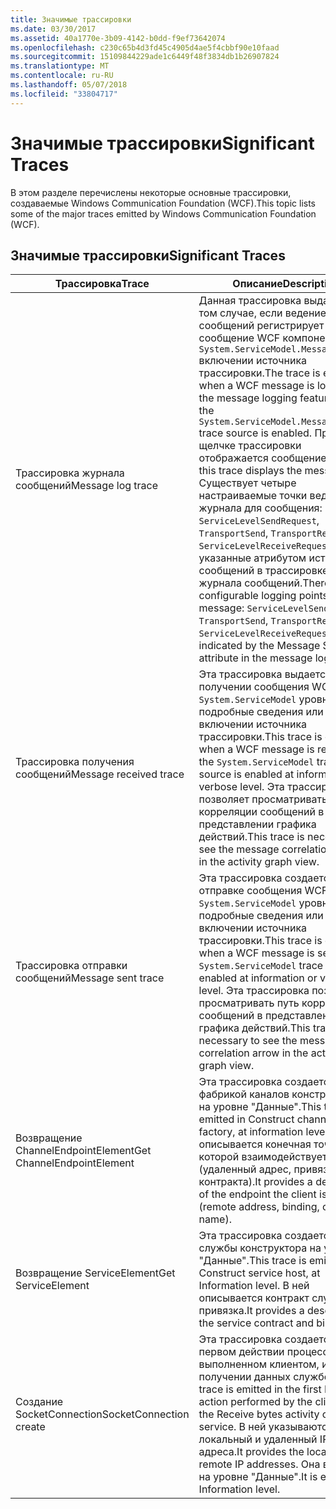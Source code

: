 ```yaml
---
title: Значимые трассировки
ms.date: 03/30/2017
ms.assetid: 40a1770e-3b09-4142-b0dd-f9ef73642074
ms.openlocfilehash: c230c65b4d3fd45c4905d4ae5f4cbbf90e10faad
ms.sourcegitcommit: 15109844229ade1c6449f48f3834db1b26907824
ms.translationtype: MT
ms.contentlocale: ru-RU
ms.lasthandoff: 05/07/2018
ms.locfileid: "33804717"
---
```

# <a name="significant-traces"></a><span data-ttu-id="90b62-102">Значимые трассировки</span><span class="sxs-lookup"><span data-stu-id="90b62-102">Significant Traces</span></span>
<span data-ttu-id="90b62-103">В этом разделе перечислены некоторые основные трассировки, создаваемые Windows Communication Foundation (WCF).</span><span class="sxs-lookup"><span data-stu-id="90b62-103">This topic lists some of the major traces emitted by Windows Communication Foundation (WCF).</span></span>  
  
## <a name="significant-traces"></a><span data-ttu-id="90b62-104">Значимые трассировки</span><span class="sxs-lookup"><span data-stu-id="90b62-104">Significant Traces</span></span>  
  
|<span data-ttu-id="90b62-105">Трассировка</span><span class="sxs-lookup"><span data-stu-id="90b62-105">Trace</span></span>|<span data-ttu-id="90b62-106">Описание</span><span class="sxs-lookup"><span data-stu-id="90b62-106">Description</span></span>|  
|-----------|-----------------|  
|<span data-ttu-id="90b62-107">Трассировка журнала сообщений</span><span class="sxs-lookup"><span data-stu-id="90b62-107">Message log trace</span></span>|<span data-ttu-id="90b62-108">Данная трассировка выдается в том случае, если ведение журнала сообщений регистрирует сообщение WCF компонент при `System.ServiceModel.MessageLogging` включении источника трассировки.</span><span class="sxs-lookup"><span data-stu-id="90b62-108">The trace is emitted when a WCF message is logged by the message logging feature when the `System.ServiceModel.MessageLogging` trace source is enabled.</span></span> <span data-ttu-id="90b62-109">При щелчке трассировки отображается сообщение.</span><span class="sxs-lookup"><span data-stu-id="90b62-109">Clicking this trace displays the message.</span></span> <span data-ttu-id="90b62-110">Существует четыре настраиваемые точки ведения журнала для сообщения: `ServiceLevelSendRequest`, `TransportSend`, `TransportReceive`, `ServiceLevelReceiveRequest`, также указанные атрибутом источника сообщений в трассировке журнала сообщений.</span><span class="sxs-lookup"><span data-stu-id="90b62-110">There are four configurable logging points for a message: `ServiceLevelSendRequest`, `TransportSend`, `TransportReceive`, `ServiceLevelReceiveRequest`, also indicated by the Message Source attribute in the message log trace.</span></span>|  
|<span data-ttu-id="90b62-111">Трассировка получения сообщений</span><span class="sxs-lookup"><span data-stu-id="90b62-111">Message received trace</span></span>|<span data-ttu-id="90b62-112">Эта трассировка выдается при получении сообщения WCF, если `System.ServiceModel` уровне подробные сведения или включении источника трассировки.</span><span class="sxs-lookup"><span data-stu-id="90b62-112">This trace is emitted when a WCF message is received if the `System.ServiceModel` trace source is enabled at information or verbose level.</span></span> <span data-ttu-id="90b62-113">Эта трассировка позволяет просматривать путь корреляции сообщений в представлении графика действий.</span><span class="sxs-lookup"><span data-stu-id="90b62-113">This trace is necessary to see the message correlation arrow in the activity graph view.</span></span>|  
|<span data-ttu-id="90b62-114">Трассировка отправки сообщений</span><span class="sxs-lookup"><span data-stu-id="90b62-114">Message sent trace</span></span>|<span data-ttu-id="90b62-115">Эта трассировка создается при отправке сообщения WCF, если `System.ServiceModel` уровне подробные сведения или включении источника трассировки.</span><span class="sxs-lookup"><span data-stu-id="90b62-115">This trace is emitted when a WCF message is sent if the `System.ServiceModel` trace source is enabled at information or verbose level.</span></span> <span data-ttu-id="90b62-116">Эта трассировка позволяет просматривать путь корреляции сообщений в представлении графика действий.</span><span class="sxs-lookup"><span data-stu-id="90b62-116">This trace is necessary to see the message correlation arrow in the activity graph view.</span></span>|  
|<span data-ttu-id="90b62-117">Возвращение ChannelEndpointElement</span><span class="sxs-lookup"><span data-stu-id="90b62-117">Get ChannelEndpointElement</span></span>|<span data-ttu-id="90b62-118">Эта трассировка создается фабрикой каналов конструктора на уровне "Данные".</span><span class="sxs-lookup"><span data-stu-id="90b62-118">This trace is emitted in Construct channel factory, at information level.</span></span> <span data-ttu-id="90b62-119">В ней описывается конечная точка, с которой взаимодействует клиент (удаленный адрес, привязка, имя контракта).</span><span class="sxs-lookup"><span data-stu-id="90b62-119">It provides a description of the endpoint the client is talking to (remote address, binding, contract name).</span></span>|  
|<span data-ttu-id="90b62-120">Возвращение ServiceElement</span><span class="sxs-lookup"><span data-stu-id="90b62-120">Get ServiceElement</span></span>|<span data-ttu-id="90b62-121">Эта трассировка создается узлом службы конструктора на уровне "Данные".</span><span class="sxs-lookup"><span data-stu-id="90b62-121">This trace is emitted in Construct service host, at Information level.</span></span> <span data-ttu-id="90b62-122">В ней описывается контракт службы и привязка.</span><span class="sxs-lookup"><span data-stu-id="90b62-122">It provides a description of the service contract and binding.</span></span>|  
|<span data-ttu-id="90b62-123">Создание SocketConnection</span><span class="sxs-lookup"><span data-stu-id="90b62-123">SocketConnection create</span></span>|<span data-ttu-id="90b62-124">Эта трассировка создается в первом действии процесса, выполненном клиентом, и при получении данных службой.</span><span class="sxs-lookup"><span data-stu-id="90b62-124">This trace is emitted in the first Process action performed by the client and in the Receive bytes activity on the service.</span></span> <span data-ttu-id="90b62-125">В ней указываются локальный и удаленный IP-адреса.</span><span class="sxs-lookup"><span data-stu-id="90b62-125">It provides the local and remote IP addresses.</span></span> <span data-ttu-id="90b62-126">Она выдается на уровне "Данные".</span><span class="sxs-lookup"><span data-stu-id="90b62-126">It is emitted at Information level.</span></span>|
